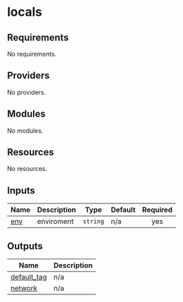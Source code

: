 # locals

<!-- BEGINNING OF PRE-COMMIT-TERRAFORM DOCS HOOK -->
## Requirements

No requirements.

## Providers

No providers.

## Modules

No modules.

## Resources

No resources.

## Inputs

| Name | Description | Type | Default | Required |
|------|-------------|------|---------|:--------:|
| <a name="input_env"></a> [env](#input\_env) | enviroment | `string` | n/a | yes |

## Outputs

| Name | Description |
|------|-------------|
| <a name="output_default_tag"></a> [default\_tag](#output\_default\_tag) | n/a |
| <a name="output_network"></a> [network](#output\_network) | n/a |
<!-- END OF PRE-COMMIT-TERRAFORM DOCS HOOK -->
